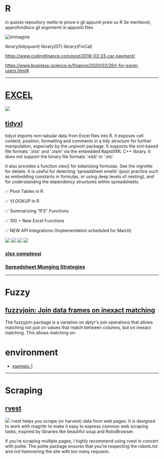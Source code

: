 # R
in questo repository metto le prove e gli appunti presi su R
Se meritevoli, approfondisco gli argomenti in appositi files

![Immagine](https://technosoups.com/wp-content/uploads/2021/03/R-programming-language.jpg)


library(tidyquant)
library(DT)
library(FinCal) 


https://www.codingfinance.com/post/2018-03-23-car-payment/

https://www.business-science.io/finance/2020/02/26/r-for-excel-users.html#


----------------------------------------------------------------------------------------------------------------------------

# [EXCEL](https://www.business-science.io/finance/2020/02/26/r-for-excel-users.html)
![](https://www.business-science.io/assets/2020-02-26-r-for-excel/r-for-excel-users.jpg)

## [tidyxl](https://nacnudus.github.io/tidyxl/)
tidyxl imports non-tabular data from Excel files into R. It exposes cell content, position, formatting and comments in a tidy structure for further manipulation, especially by the unpivotr package. It supports the xml-based file formats ‘.xlsx’ and ‘.xlsm’ via the embedded RapidXML C++ library. It does not support the binary file formats ‘.xlsb’ or ‘.xls’.

It also provides a function xlex() for tokenizing formulas. See the vignette for details. It is useful for detecting ‘spreadsheet smells’ (poor practice such as embedding constants in formulas, or using deep levels of nesting), and for understanding the dependency structures within spreadsheets


✅ Pivot Tables in R

✅ VLOOKUP in R

✅ Summarizing “IFS” Functions

✅ 100 + New Excel Functions

✅ NEW API Integrations (Implementation scheduled for March)

![](https://www.business-science.io/assets/2020-02-26-r-for-excel/excel_pivot_process.jpg)
![](https://www.business-science.io/assets/2020-02-26-r-for-excel/excel_vlookup_process.jpg)
![](https://www.business-science.io/assets/2020-02-26-r-for-excel/excel_sumifs.jpg)
![](https://www.business-science.io/assets/2020-02-26-r-for-excel/excel_function_integrations.jpg)
![]()
![]()
![]()






### [xlsx complessi](https://github.com/nacnudus/ukfarm)

### [Spreadsheet Munging Strategies](https://nacnudus.github.io/spreadsheet-munging-strategies/)

----------------------------------------------------------------------------------------------------------------------------

# Fuzzy

## [fuzzyjoin: Join data frames on inexact matching](https://github.com/dgrtwo/fuzzyjoin)  
The fuzzyjoin package is a variation on dplyr's join operations that allows matching not just on values that match between columns, but on inexact matching. This allows matching on:

# environment

* [esempio 1](https://www.business-science.io/finance/2020/02/21/tidy-discounted-cash-flow.html)


----------------------------------------------------------------------------------------------------------------------------

# Scraping

## [rvest](https://rvest.tidyverse.org/)
![](https://rvest.tidyverse.org/logo.png)
rvest helps you scrape (or harvest) data from web pages. It is designed to work with magrittr to make it easy to express common web scraping tasks, inspired by libraries like beautiful soup and RoboBrowser.

If you’re scraping multiple pages, I highly recommend using rvest in concert with polite. The polite package ensures that you’re respecting the robots.txt and not hammering the site with too many requests.
